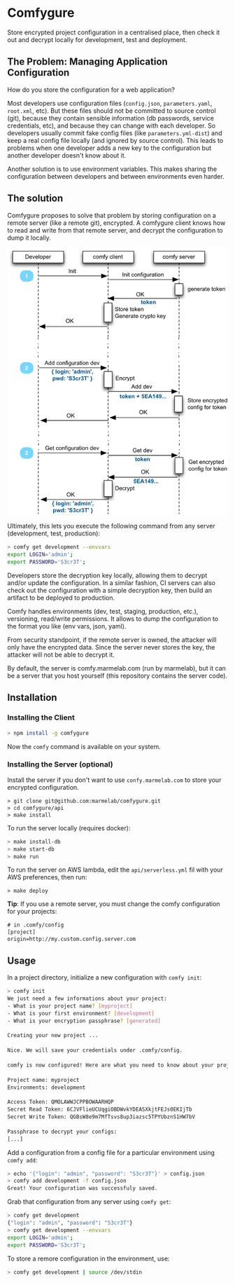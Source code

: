 # Comfygure

Store encrypted project configuration in a centralised place, then check it out and decrypt locally for development, test and deployment.

## The Problem: Managing Application Configuration

How do you store the configuration for a web application? 

Most developers use configuration files (`config.json`, `parameters.yaml`, `root.xml`, etc). But these files should not be committed to source control (git), because they contain sensible information (db passwords, service credentials, etc), and because they can change with each developer. So developers usually commit fake config files (like `parameters.yml-dist`) and keep a real config file locally (and ignored by source control). This leads to problems when one developer adds a new key to the configuration but another developer doesn't know about it.

Another solution is to use environment variables. This makes sharing the configuration between developers and between environments even harder.

## The solution

Comfygure proposes to solve that problem by storing configuration on a remote server (like a remote git), encrypted. A comfygure client knows how to read and write from that remote server, and decrypt the configuration to dump it locally.

![comfygure workflow](./comfy.png)

Ultimately, this lets you execute the following command from any server (development, test, production):

```sh
> comfy get development --envvars
export LOGIN='admin';
export PASSWORD='S3cr3T';
```

Developers store the decryption key locally, allowing them to decrypt and/or update the configuration. In a similar fashion, CI servers can also check out the configuration with a simple decryption key, then build an artifact to be deployed to production.

Comfy handles environments (dev, test, staging, production, etc.), versioning, read/write permissions. It allows to dump the configuration to the format you like (env vars, json, yaml).

From  security standpoint, if the remote server is owned, the attacker will only have the encrypted data. Since the server never stores the key, the attacker will not be able to decrypt it.

By default, the server is comfy.marmelab.com (run by marmelab), but it can be a server that you host yourself (this repository contains the server code).

## Installation

### Installing the Client

```sh
> npm install -g comfygure
```

Now the `comfy` command is available on your system.

### Installing the Server (optional)

Install the server if you don't want to use `confy.marmelab.com` to store your encrypted configuration.

```
> git clone git@github.com:marmelab/comfygure.git
> cd comfygure/api
> make install
```

To run the server locally (requires docker):

```sh
> make install-db
> make start-db
> make run
```

To run the server on AWS lambda, edit the `api/serverless.yml` fil with your AWS preferences, then run:

```
> make deploy
```

**Tip**: If you use a remote server, you must change the comfy configuration for your projects:

```config
# in .comfy/config
[project]
origin=http://my.custom.config.server.com  
``` 

## Usage

In a project directory, initialize a new configuration with `comfy init`:

```sh
> comfy init
We just need a few informations about your project:
- What is your project name? [myproject]
- What is your first environment? [development]
- What is your encryption passphrase? [generated]

Creating your new project ...

Nice. We will save your credentials under .comfy/config.

comfy is now configured! Here are what you need to know about your project:

Project name: myproject
Environments: development

Access Token: QMOLAWWJCPPBOWAARHQP
Secret Read Token: 6CJVFlieUCUqgiOBDWvkYDEASXkjtFEJs0EKIjTb
Secret Write Token: QGBsW8e9m7MfTsvs8up3iazsc5TPYUbznS1HW7bV

Passphrase to decrypt your configs:
[...]
```

Add a configuration from a config file for a particular environment using `comfy add`:

```sh
> echo '{"login": "admin", "password": "S3cr3T"}' > config.json
> comfy add development -f config.json
Great! Your configuration was successfuly saved.
```

Grab that configuration from any server using `comfy get`:

```sh
> comfy get development
{"login": "admin", "password": "S3cr3T"}
> comfy get development --envvars
export LOGIN='admin';
export PASSWORD='S3cr3T';
```

To store a remore configuration in the environment, use:

```sh
> comfy get development | source /dev/stdin
```
